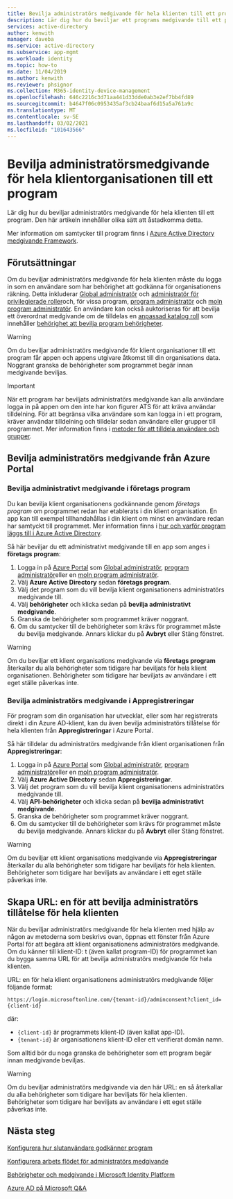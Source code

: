 ```yaml
---
title: Bevilja administratörs medgivande för hela klienten till ett program – Azure AD
description: Lär dig hur du beviljar ett programs medgivande till ett program så att slutanvändare inte tillfrågas om medgivande vid inloggning till ett program.
services: active-directory
author: kenwith
manager: daveba
ms.service: active-directory
ms.subservice: app-mgmt
ms.workload: identity
ms.topic: how-to
ms.date: 11/04/2019
ms.author: kenwith
ms.reviewer: phsignor
ms.collection: M365-identity-device-management
ms.openlocfilehash: 646c2216c3d71aa441d33dde0ab3e2ef7bb4fd89
ms.sourcegitcommit: b4647f06c0953435af3cb24baaf6d15a5a761a9c
ms.translationtype: MT
ms.contentlocale: sv-SE
ms.lasthandoff: 03/02/2021
ms.locfileid: "101643566"
---
```

# <a name="grant-tenant-wide-admin-consent-to-an-application"></a>Bevilja administratörsmedgivande för hela klientorganisationen till ett program

  Lär dig hur du beviljar administratörs medgivande för hela klienten till ett program. Den här artikeln innehåller olika sätt att åstadkomma detta.

Mer information om samtycker till program finns i [Azure Active Directory medgivande Framework](../develop/consent-framework.md).

## <a name="prerequisites"></a>Förutsättningar

Om du beviljar administratörs medgivande för hela klienten måste du logga in som en användare som har behörighet att godkänna för organisationens räkning. Detta inkluderar [Global administratör](../roles/permissions-reference.md#global-administrator) och [administratör för privilegierade roller](../roles/permissions-reference.md#privileged-role-administrator)och, för vissa program, [program administratör](../roles/permissions-reference.md#application-administrator) och [moln program administratör](../roles/permissions-reference.md#cloud-application-administrator). En användare kan också auktoriseras för att bevilja ett överordnat medgivande om de tilldelas en [anpassad katalog roll](../roles/custom-create.md) som innehåller [behörighet att bevilja program behörigheter](../roles/custom-consent-permissions.md).

> [!WARNING]
> Om du beviljar administratörs medgivande för klient organisationer till ett program får appen och appens utgivare åtkomst till din organisations data. Noggrant granska de behörigheter som programmet begär innan medgivande beviljas.

> [!IMPORTANT]
> När ett program har beviljats administratörs medgivande kan alla användare logga in på appen om den inte har kon figurer ATS för att kräva användar tilldelning. För att begränsa vilka användare som kan logga in i ett program, kräver användar tilldelning och tilldelar sedan användare eller grupper till programmet. Mer information finns i [metoder för att tilldela användare och grupper](./assign-user-or-group-access-portal.md).

## <a name="grant-admin-consent-from-the-azure-portal"></a>Bevilja administratörs medgivande från Azure Portal

### <a name="grant-admin-consent-in-enterprise-apps"></a>Bevilja administrativt medgivande i företags program

Du kan bevilja klient organisationens godkännande genom *företags program* om programmet redan har etablerats i din klient organisation. En app kan till exempel tillhandahållas i din klient om minst en användare redan har samtyckt till programmet. Mer information finns i [hur och varför program läggs till i Azure Active Directory](../develop/active-directory-how-applications-are-added.md).

Så här beviljar du ett administrativt medgivande till en app som anges i **företags program**:

1. Logga in på [Azure Portal](https://portal.azure.com) som [Global administratör](../roles/permissions-reference.md#global-administrator), [program administratör](../roles/permissions-reference.md#application-administrator)eller en [moln program administratör](../roles/permissions-reference.md#cloud-application-administrator).
2. Välj **Azure Active Directory** sedan **företags program**.
3. Välj det program som du vill bevilja klient organisationens administratörs medgivande till.
4. Välj **behörigheter** och klicka sedan på **bevilja administrativt medgivande**.
5. Granska de behörigheter som programmet kräver noggrant.
6. Om du samtycker till de behörigheter som krävs för programmet måste du bevilja medgivande. Annars klickar du på **Avbryt** eller Stäng fönstret.

> [!WARNING]
> Om du beviljar ett klient organisations medgivande via **företags program** återkallar du alla behörigheter som tidigare har beviljats för hela klient organisationen. Behörigheter som tidigare har beviljats av användare i ett eget ställe påverkas inte. 

### <a name="grant-admin-consent-in-app-registrations"></a>Bevilja administratörs medgivande i Appregistreringar

För program som din organisation har utvecklat, eller som har registrerats direkt i din Azure AD-klient, kan du även bevilja administratörs tillåtelse för hela klienten från **Appregistreringar** i Azure Portal.

Så här tilldelar du administratörs medgivande från klient organisationen från **Appregistreringar**:

1. Logga in på [Azure Portal](https://portal.azure.com) som [Global administratör](../roles/permissions-reference.md#global-administrator), [program administratör](../roles/permissions-reference.md#application-administrator)eller en [moln program administratör](../roles/permissions-reference.md#cloud-application-administrator).
2. Välj **Azure Active Directory** sedan **Appregistreringar**.
3. Välj det program som du vill bevilja klient organisationens administratörs medgivande till.
4. Välj **API-behörigheter** och klicka sedan på **bevilja administrativt medgivande**.
5. Granska de behörigheter som programmet kräver noggrant.
6. Om du samtycker till de behörigheter som krävs för programmet måste du bevilja medgivande. Annars klickar du på **Avbryt** eller Stäng fönstret.

> [!WARNING]
> Om du beviljar ett klient organisations medgivande via **Appregistreringar** återkallar du alla behörigheter som tidigare har beviljats för hela klienten. Behörigheter som tidigare har beviljats av användare i ett eget ställe påverkas inte. 

## <a name="construct-the-url-for-granting-tenant-wide-admin-consent"></a>Skapa URL: en för att bevilja administratörs tillåtelse för hela klienten

När du beviljar administratörs medgivande för hela klienten med hjälp av någon av metoderna som beskrivs ovan, öppnas ett fönster från Azure Portal för att begära att klient organisationens administratörs medgivande. Om du känner till klient-ID: t (även kallat program-ID) för programmet kan du bygga samma URL för att bevilja administratörs medgivande för hela klienten.

URL: en för hela klient organisationens administratörs medgivande följer följande format:

```http
https://login.microsoftonline.com/{tenant-id}/adminconsent?client_id={client-id}
```

där:

* `{client-id}` är programmets klient-ID (även kallat app-ID).
* `{tenant-id}` är organisationens klient-ID eller ett verifierat domän namn.

Som alltid bör du noga granska de behörigheter som ett program begär innan medgivande beviljas.

> [!WARNING]
> Om du beviljar administratörs medgivande via den här URL: en så återkallar du alla behörigheter som tidigare har beviljats för hela klienten. Behörigheter som tidigare har beviljats av användare i ett eget ställe påverkas inte. 

## <a name="next-steps"></a>Nästa steg

[Konfigurera hur slutanvändare godkänner program](configure-user-consent.md)

[Konfigurera arbets flödet för administratörs medgivande](configure-admin-consent-workflow.md)

[Behörigheter och medgivande i Microsoft Identity Platform](../develop/v2-permissions-and-consent.md)

[Azure AD på Microsoft Q&A](/answers/topics/azure-active-directory.html)
